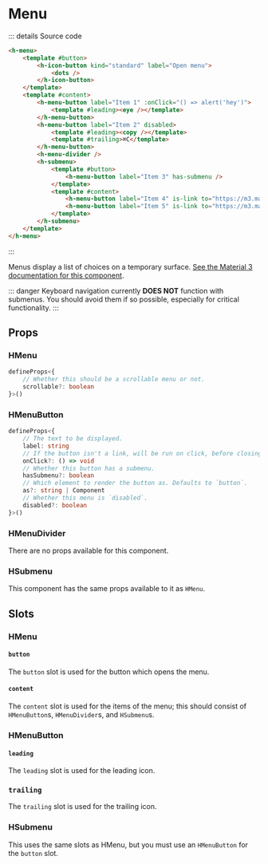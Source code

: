 # Menu

<script setup>
import { HIconButton, HMenu, HMenuButton, HMenuDivider, HSubmenu } from '../../src/'
import Preview from '../Preview.vue'
import Eye from '~icons/mdi/eye-outline'
import Copy from '~icons/mdi/content-copy'
import Pencil from '~icons/mdi/pencil'
import Dots from '~icons/mdi/dots-vertical'

const alert = (msg) => window.alert(msg)
</script>

<preview :options="{}">
    <h-menu>
        <template #button>
            <h-icon-button kind="standard" label="Open menu">
                <dots />
            </h-icon-button>
        </template>
        <template #content>
            <h-menu-button label="Item 1" :onClick="() => alert('hey')">
                <template #leading><eye /></template>
            </h-menu-button>
            <h-menu-button label="Item 2" disabled>
                <template #leading><copy /></template>
                <template #trailing>⌘C</template>
            </h-menu-button>
            <h-menu-divider />
            <h-submenu>
                <template #button>
                    <h-menu-button label="Item 3" has-submenu />
                </template>
                <template #content>
                    <h-menu-button label="Item 4" is-link to="https://m3.material.io" />
                    <h-menu-button label="Item 5" is-link to="https://m3.material.io" disabled />
                </template>
            </h-submenu>
        </template>
    </h-menu>
</preview>

::: details Source code

```html
<h-menu>
    <template #button>
        <h-icon-button kind="standard" label="Open menu">
            <dots />
        </h-icon-button>
    </template>
    <template #content>
        <h-menu-button label="Item 1" :onClick="() => alert('hey')">
            <template #leading><eye /></template>
        </h-menu-button>
        <h-menu-button label="Item 2" disabled>
            <template #leading><copy /></template>
            <template #trailing>⌘C</template>
        </h-menu-button>
        <h-menu-divider />
        <h-submenu>
            <template #button>
                <h-menu-button label="Item 3" has-submenu />
            </template>
            <template #content>
                <h-menu-button label="Item 4" is-link to="https://m3.material.io" />
                <h-menu-button label="Item 5" is-link to="https://m3.material.io" disabled />
            </template>
        </h-submenu>
    </template>
</h-menu>
```

:::

Menus display a list of choices on a temporary surface.
[See the Material 3 documentation for this component][m3-menu].

::: danger
Keyboard navigation currently **DOES NOT** function with submenus. You should
avoid them if so possible, especially for critical functionality.
:::

## Props

### HMenu

```ts
defineProps<{
    // Whether this should be a scrollable menu or not.
    scrollable?: boolean
}>()
```

### HMenuButton

```ts
defineProps<{
    // The text to be displayed.
    label: string
    // If the button isn't a link, will be run on click, before closing.
    onClick?: () => void
    // Whether this button has a submenu.
    hasSubmenu?: boolean
    // Which element to render the button as. Defaults to `button`.
    as?: string | Component
    // Whether this menu is `disabled`.
    disabled?: boolean
}>()
```

### HMenuDivider

There are no props available for this component.

### HSubmenu

This component has the same props available to it as `HMenu`.

## Slots

### HMenu

#### `button`

The `button` slot is used for the button which opens the menu.

#### `content`

The `content` slot is used for the items of the menu; this should consist of
`HMenuButton`s, `HMenuDivider`s, and `HSubmenu`s.

### HMenuButton

#### `leading`

The `leading` slot is used for the leading icon.

### `trailing`

The `trailing` slot is used for the trailing icon.

### HSubmenu

This uses the same slots as HMenu, but you must use an `HMenuButton`
for the `button` slot.

[m3-menu]: https://m3.material.io/components/menus/

